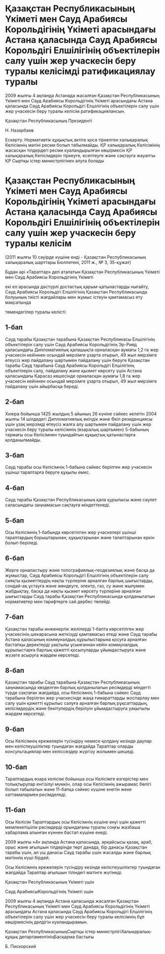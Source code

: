 # Қазақстан Республикасының Үкіметі мен Сауд Арабиясы Корольдігінің Үкіметі арасындағы Астана қаласында Сауд Арабиясы Корольдігі Елшілігінің объектілерін салу үшін жер учаскесін беру туралы келісімді ратификациялау туралы

2009 жылғы 4 ақпанда Астанада жасалған Қазақстан Республикасының Үкіметі мен Сауд Арабиясы Корольдігінің Үкіметі арасындағы Астана қаласында Сауд Арабиясы Корольдігі Елшілігінің объектілерін салу үшін жер учаскесін беру туралы келісім ратификациялансын.

Қазақстан Республикасының Президенті

Н. Назарбаев

Ескерту. Нормативтік құқықтық актіге қоса тіркелген халықаралық Келісімнің мәтіні ресми болып табылмайды. ҚР халықаралық Келісімінің жасасқан тілдердегі ресми куәландырылған көшірмесін ҚР халықаралық Келісімдерін тіркеуге, есептеуге және сақтауға жауапты ҚР Сыртқы істер министрлігінен алуға болады

# Қазақстан Республикасының Үкіметі мен Сауд Арабиясы Корольдігінің Үкіметі арасындағы Астана қаласында Сауд Арабиясы Корольдігі Елшілігінің объектілерін салу үшін жер учаскесін беру туралы келісім

(2011 жылғы 10 сәуірде күшіне енді - Қазақстан Республикасының халықаралық шарттары Бюллетені, 2011 ж., № 3, 35-құжат)

Бұдан әрі «Тараптар» деп аталатын Қазақстан Республикасының Үкіметі мен Сауд Арабиясы Корольдігінің Үкіметі

екі ел арасында дәстүрлі достастық қарым-қатынастарды нығайту, Сауд Арабиясы Корольдігі Елшілігінің Қазақстан Республикасында болуының тиісті жағдайлары мен жұмыс істеуін қамтамасыз ету мақсатында

төмендегілер туралы келісті:

## 1-бап

Сауд тарабы Қазақстан тарабына Қазақстан Республикасы Елшілігінің объектілерін салу үшін Сауд Арабиясы Корольдігінің Эр-Рияд қаласындағы Дипломатиялық қалашықта орналасқан аумағы 1,2 га жер учаскесін кейіннен осындай мерзімге ұзарта отырып, 49 жыл мерзімге өтеусіз жер пайдалану шартымен пайдалану үшін беруге Қазақстан тарабы Сауд тарабына Сауд Арабиясы Корольдігі Елшілігінің объектілерін салу, пайдалану және қызмет көрсету үшін Астана қаласындағы Қарасаз көшесінде орналасқан аумағы 1,8 га жер учаскесін кейіннен осындай мерзімге ұзарта отырып, 49 жыл мерзімге пайдалану үшін айырбасқа береді.

## 2-бап

Хижра бойынша 1425 жылдың 5 айының 26 күніне сәйкес келетін 2004 жылғы 14 шілдедегі Дипломатиялық өкілдік және Өкіл резиденциясы үшін ұзақ мерзімді өтеусіз жалға алу шартымен пайдалану үшін жер учаскесін беру туралы келісімнің (өзаралық шартымен) 5-бабының тармағы осы Келісімнен туындайтын құқықтық қатынастарға қолданылмайды.

## 3-бап

Сауд тарабы осы Келісімнің 1-бабына сәйкес берілген жер учаскесін үшінші тараптарға беруге құқылы емес.

## 4-бап

Сауд тарабы Қазақстан Республикасының қала құрылысы және сәулет саласындағы заңнамасын сақтауға міндеттенеді.

## 5-бап

Осы Келісімнің 1-бабында көрсетілген жер учаскелері үшінші тараптардың борыштарынан, құқықтарынан және талаптарынан еркін болып беріледі.

## 6-бап

Жерге орналастыру және топографиялық-геодезиялық және басқа да жұмыстар, Сауд Арабиясы Корольдігі Елшілігінің объектілерін салу сияқты қызметтердің нақты түрлеріне арналған барлық шығыстарды, сондай-ақ ұстауға және жөндеуге, электр, газ, су және жылумен жабдықтау, басқа да нақты қызмет көрсету түрлеріне арналған шығыстарды Сауд тарабы Қазақстан Республикасында қолданылатын нормативтер мен тарифтерге сай дербес төлейді.

## 7-бап

Қазақстан тарабы инженерлік желілерді 1-бапта көрсетілген жер учаскесінің шекарасына жеткізуді қамтамасыз етеді және Сауд тарабы Астана қаласының коммуналдық құрылыстарына қосуға арналған бастапқы деректерді уақтылы ұсынғаннан кейін коммуналдық құрылыстарға барлық қажетті қосылуларды ұйымдастыруға және жүзеге асыруға жәрдем көрсетеді.

## 8-бап

Қазақстан тарабы Сауд тарабына Қазақстан Республикасының заңнамасында көзделген барлық қолданылатын ресімдерді міндетті түрде сақтаған жағдайда, осы Келісімнің 1-бабына сәйкес Сауд тарабына берілген жер учаскесінде жаңа ғимараттарды жоспарлау мен салу үшін қажетті құрылыс салуға арналған барлық рұқсаттардың, келісімдердің және бекітулердің берілуін ұйымдастыруға уақытылы жәрдем көрсетеді.

## 9-бап

Осы Келісімнің ережелерін түсіндіру немесе қолдану кезінде даулар мен келіспеушіліктер туындаған жағдайда Тараптар оларды консультациялар мен келіссөздер жүргізу жолымен шешеді.

## 10-бап

Тараптардың өзара келісімі бойынша осы Келісімге өзгерістер мен толықтырулар енгізілуі мүмкін, олар осы Келісімнің ажырамас бөлігі болып табылатын және 11-бапқа сәйкес күшіне енетін жеке хаттамалармен ресімделеді.

## 11-бап

Осы Келісім Тараптардың осы Келісімнің күшіне енуі үшін қажетті мемлекетішілік рәсімдерді орындағаны туралы соңғы жазбаша хабарлама алынған күннен бастап күшіне енеді.

2009 жылғы «4» ақпанда Астана қаласында, әрқайсысы қазақ, араб, орыс және ағылшын тілдерінде төрт данада, бір данасы Қазақстан тарабы үшін, ал үш данасы Сауд тарабы үшін жасалды және барлық мәтіннің күші бірдей.

Осы Келісімнің ережелерін түсіндіру кезінде келіспеушіліктер туындаған жағдайда Тараптар ағылшын тіліндегі мәтінге жүгінеді.

Қазақстан Республикасының Үкіметі үшін

Сауд АрабиясыКорольдігінің Үкіметі үшін

2009 жылғы 4 ақпанда Астана қаласында жасалған Қазақстан Республикасының Үкіметі мен Сауд Арабиясы Корольдігінің Үкіметі арасындағы Астана қаласында Сауд Арабиясы Корольдігі Елшілігінің объектілерін салу үшін жер учаскесін беру туралы келісімнің бұл көшірмесінің дәлдігін куәландырамын.

Қазақстан РеспубликасыныңСыртқы істер министрлігіХалықаралық-құқық департаментініңБасқарма бастығы

Б. Пискорский

